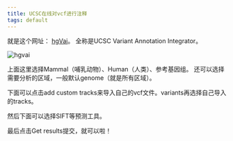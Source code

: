 ```yaml
---
title: UCSC在线对vcf进行注释
tags: default
---
```


就是这个网址：
[hgVai](http://genome.ucsc.edu/cgi-bin/hgVai)。
全称是UCSC Variant Annotation Integrator。

![hgvai](https://raw.githubusercontent.com/pzweuj/pzweuj.github.io/refs/heads/master/downloads/images/hgVai.PNG)

上面这里选择Mammal（哺乳动物）、Human（人类）、参考基因组。
还可以选择需要分析的区域，一般默认genome（就是所有区域）。

下面可以点击add custom tracks来导入自己的vcf文件。variants再选择自己导入的tracks。

然后下面可以选择SIFT等预测工具。

最后点击Get results提交，就可以啦！

[T_T]:明天就最后一天啦。